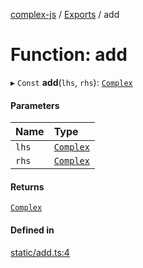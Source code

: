 [complex-js](../README.md) / [Exports](../modules.md) / add

# Function: add

▸ `Const` **add**(`lhs`, `rhs`): [`Complex`](../classes/Complex.md)

#### Parameters

| Name | Type |
| :------ | :------ |
| `lhs` | [`Complex`](../classes/Complex.md) |
| `rhs` | [`Complex`](../classes/Complex.md) |

#### Returns

[`Complex`](../classes/Complex.md)

#### Defined in

[static/add.ts:4](https://github.com/patrickroberts/complex/blob/master/src/static/add.ts#L4)

